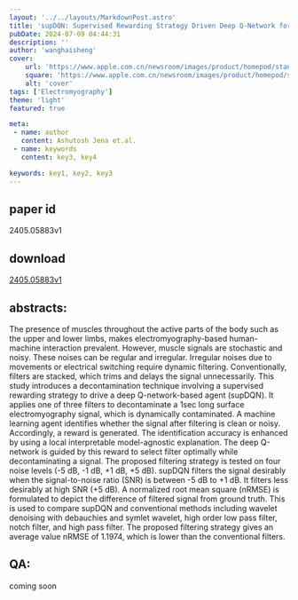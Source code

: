 ```yaml
---
layout: '../../layouts/MarkdownPost.astro'
title: 'supDQN: Supervised Rewarding Strategy Driven Deep Q-Network for sEMG Signal Decontamination'
pubDate: 2024-07-09 04:44:31
description: ''
author: 'wanghaisheng'
cover:
    url: 'https://www.apple.com.cn/newsroom/images/product/homepod/standard/Apple-HomePod-hero-230118_big.jpg.large_2x.jpg'
    square: 'https://www.apple.com.cn/newsroom/images/product/homepod/standard/Apple-HomePod-hero-230118_big.jpg.large_2x.jpg'
    alt: 'cover'
tags: ['Electromyography'] 
theme: 'light'
featured: true

meta:
 - name: author
   content: Ashutosh Jena et.al.
 - name: keywords
   content: key3, key4

keywords: key1, key2, key3
---
```


## paper id
2405.05883v1
## download
[2405.05883v1](http://arxiv.org/abs/2405.05883v1)
## abstracts:
The presence of muscles throughout the active parts of the body such as the upper and lower limbs, makes electromyography-based human-machine interaction prevalent. However, muscle signals are stochastic and noisy. These noises can be regular and irregular. Irregular noises due to movements or electrical switching require dynamic filtering. Conventionally, filters are stacked, which trims and delays the signal unnecessarily. This study introduces a decontamination technique involving a supervised rewarding strategy to drive a deep Q-network-based agent (supDQN). It applies one of three filters to decontaminate a 1sec long surface electromyography signal, which is dynamically contaminated. A machine learning agent identifies whether the signal after filtering is clean or noisy. Accordingly, a reward is generated. The identification accuracy is enhanced by using a local interpretable model-agnostic explanation. The deep Q-network is guided by this reward to select filter optimally while decontaminating a signal. The proposed filtering strategy is tested on four noise levels (-5 dB, -1 dB, +1 dB, +5 dB). supDQN filters the signal desirably when the signal-to-noise ratio (SNR) is between -5 dB to +1 dB. It filters less desirably at high SNR (+5 dB). A normalized root mean square (nRMSE) is formulated to depict the difference of filtered signal from ground truth. This is used to compare supDQN and conventional methods including wavelet denoising with debauchies and symlet wavelet, high order low pass filter, notch filter, and high pass filter. The proposed filtering strategy gives an average value nRMSE of 1.1974, which is lower than the conventional filters.
## QA:
coming soon
